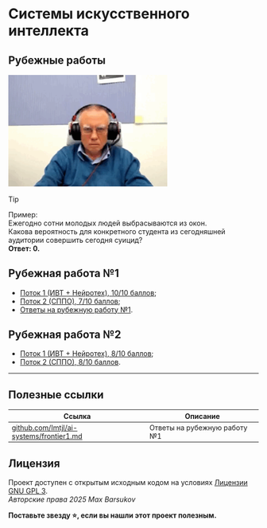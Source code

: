 # Системы искусственного интеллекта

## Рубежные работы

<img alt="Бессмертный Игорь Александрович" src="https://github.com/maxbarsukov/itmo/blob/master/.docs/bessmertniy.gif" width="320">

> [!TIP]
> Пример: \
> Ежегодно сотни молодых людей выбрасываются из окон. \
> Какова вероятность для конкретного студента из сегодняшней аудитории совершить сегодня суицид? \
> **Ответ: 0.**

## Рубежная работа №1

- [Поток 1 (ИВТ + Нейротех), 10/10 баллов](./рубежка-1.1.pdf);
- [Поток 2 (СППО), 7/10 баллов](./рубежка-1.2.md);
- [Ответы на рубежную работу №1](https://github.com/Imtjl/ai-systems/blob/master/frontier1.md).

## Рубежная работа №2

- [Поток 1 (ИВТ + Нейротех), 8/10 баллов](./рубежка-2.1.pdf);
- [Поток 2 (СППО), 8/10 баллов](./рубежка-2.2.pdf).

---

## Полезные ссылки

| Ссылка | Описание |
| --- | --- |
| [github.com/Imtjl/ai-systems/frontier1.md](https://github.com/Imtjl/ai-systems/blob/master/frontier1.md) | Ответы на рубежную работу №1 |

## Лицензия <a name="license"></a>

Проект доступен с открытым исходным кодом на условиях [Лицензии GNU GPL 3](https://opensource.org/license/gpl-3-0/). \
*Авторские права 2025 Max Barsukov*

**Поставьте звезду :star:, если вы нашли этот проект полезным.**
